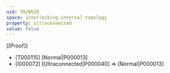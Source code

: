 ```yaml
---
uid: T020620
space: interlocking-interval-topology
property: ultraconnected
value: false
---
```

[[Proof]]

* [T000115] [Normal|P000013]
* [I000072] [Ultraconnected|P000040] => [Normal|P000013]

